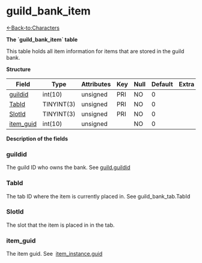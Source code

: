 # guild\_bank\_item

[<-Back-to:Characters](database-characters.md)

**The \`guild\_bank\_item\` table**

This table holds all item information for items that are stored in the guild bank.

**Structure**

| Field          | Type       | Attributes | Key | Null | Default | Extra | Comment |
|----------------|------------|------------|-----|------|---------|-------|---------|
| [guildid][1]   | int(10)    | unsigned   | PRI | NO   | 0       |       |         |
| [TabId][2]     | TINYINT(3) | unsigned   | PRI | NO   | 0       |       |         |
| [SlotId][3]    | TINYINT(3) | unsigned   | PRI | NO   | 0       |       |         |
| [item_guid][4] | int(10)    | unsigned   |     | NO   | 0       |       |         |

[1]: #guildid
[2]: #tabid
[3]: #slotid
[4]: #item_guid

**Description of the fields**

### guildid

The guild ID who owns the bank. See [guild.guildid](guild_2130175.html#guild-guildid)

### TabId

The tab ID where the item is currently placed in. See guild\_bank\_tab.TabId

### SlotId

The slot that the item is placed in in the tab.

### item\_guid

The item guid. See  [item\_instance.guid](Item+instance+tc2#Iteminstancetc2-guid)
